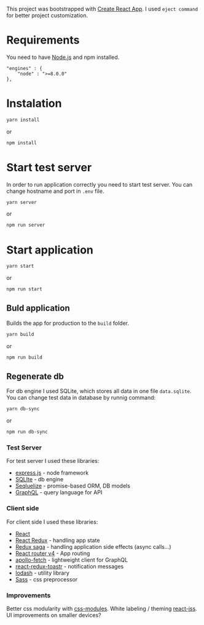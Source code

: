 This project was bootstrapped with [Create React App](https://github.com/facebookincubator/create-react-app).
I used ``eject command`` for better project customization.
# Requirements
You need to have [Node.js](https://nodejs.org/en/) and npm installed.
```
"engines" : {
    "node" : ">=8.0.0"
},
```
# Instalation
```sh
yarn install
```
or
```sh
npm install
```
# Start test server
In order to run application correctly you need to start test server.
You can change hostname and port in ```.env``` file.
```sh
yarn server
```
or
```sh
npm run server
```
# Start application
```sh
yarn start
```
or
```sh
npm run start
```
## Buld application
Builds the app for production to the ```build``` folder.
```sh
yarn build
```
or
```sh
npm run build
```
## Regenerate db
For db engine I used SQLite, which stores all data in one file ```data.sqlite```. You can change test data in database by runnig command:
```sh
yarn db-sync
```
or
```sh
npm run db-sync
```
### Test Server
For test server I used these libraries:
- [express.js](https://expressjs.com/) - node framework
- [SQLIte](https://www.sqlite.org/about.html) - db engine
- [Seqluelize](http://docs.sequelizejs.com/) - promise-based ORM, DB models
- [GraphQL](https://graphql.org/) - query language for API
### Client side
For client side I used these libraries:
- [React](https://reactjs.org/)
- [React Redux](https://github.com/reactjs/react-redux) - handling app state
- [Redux saga](https://redux-saga.js.org/) - handling application side effects (async calls...)
- [React router v4](https://reacttraining.com/) - App routing
- [apollo-fetch](https://github.com/apollographql/apollo-fetch) - lightweight client for GraphQL
- [react-redux-toastr](https://github.com/diegoddox/react-redux-toastr) - notification messages
- [lodash](https://lodash.com/) - utility library
- [Sass](https://sass-lang.com/) - css preprocessor

### Improvements
Better css modularity with [css-modules](https://github.com/gajus/react-css-modules).
White labeling / theming [react-jss](https://github.com/cssinjs/react-jss).
UI improvements on smaller devices?
